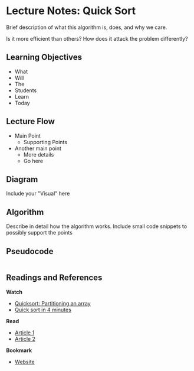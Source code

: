 # Lecture Notes: Quick Sort

Brief description of what this algorithm is, does, and why we care.

Is it more efficient than others? How does it attack the problem differently?

## Learning Objectives
* What
* Will
* The 
* Students
* Learn
* Today

## Lecture Flow

* Main Point
  * Supporting Points
* Another main point
  * More details
  * Go here 
  
## Diagram

Include your "Visual" here

## Algorithm

Describe in detail how the algorithm works.
Include small code snippets to possibly support the points

## Pseudocode

```javascript

```

## Readings and References

**Watch**

* [Quicksort: Partitioning an array](https://www.youtube.com/watch?v=MZaf_9IZCrc)
* [Quick sort in 4 minutes](https://www.youtube.com/watch?v=Hoixgm4-P4M)

**Read**

* [Article 1](http://link-to-amazing-article)
* [Article 2](http://link-to-amazing-article)

**Bookmark**

* [Website](http://link-to-amazing-site)

